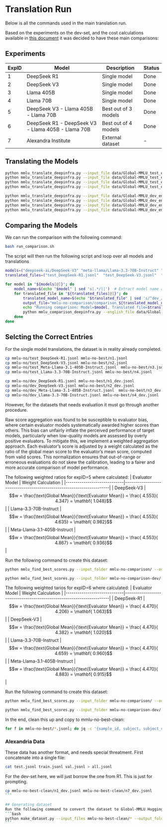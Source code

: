 # Translation Run
Below is all the commands used in the main translation run. 

Based on the experiments on the dev-set, and the cost calculations available in [this document](translation_experiment.md) it was decided to have these main comparisons:

## Experiments
| ExpID | Model                                                    | Description                                   | Status                     | 
|-------|----------------------------------------------------------|-----------------------------------------------|---------------------------------|
| 1     | DeepSeek R1                                              | Single model                                  | Done                            |
| 2     | DeepSeek V3                                              | Single model                                  | Done                            |
| 3     | Llama 405B                                               | Single model                                  | Done                            |
| 4     | Llama 70B                                                | Single model                                  | Done                            |
| 5     | DeepSeek V3 - Llama 405B - Llama 70B                     | Best out of 3 models                          | Done                            |
| 6     | DeepSeek R1 - DeepSeek V3 - Llama 405B - Llama 70B       | Best out of 4 models                          | Done                            |
| 7     | Alexandra Institute                                      | External dataset                              | -                               |


## Translating the Models
```bash
python mmlu_translate_deepinfra.py --input_file data/Global-MMLU_test_en.jsonl --output_file mmlu-no/test_DeepSeek-R1.jsonl --template_file templates/bokmal_template.txt --model deepseek-ai/DeepSeek-R1
python mmlu_translate_deepinfra.py --input_file data/Global-MMLU_test_en.jsonl --output_file mmlu-no/test_DeepSeek-V3.jsonl --template_file templates/bokmal_template.txt --model deepseek-ai/DeepSeek-V3
python mmlu_translate_deepinfra.py --input_file data/Global-MMLU_test_en.jsonl --output_file mmlu-no/test_Meta-Llama-3.1-405B-Instruct.jsonl --template_file templates/bokmal_template.txt --model meta-llama/Meta-Llama-3.1-405B-Instruct
python mmlu_translate_deepinfra.py --input_file data/Global-MMLU_test_en.jsonl --output_file mmlu-no/test_Llama-3.3-70B-Instruct.jsonl --template_file templates/bokmal_template.txt --model meta-llama/Llama-3.3-70B-Instruct
```

```bash
python mmlu_translate_deepinfra.py --input_file data/Global-MMLU_dev_en.jsonl --output_file mmlu-no/dev_DeepSeek-R1.jsonl --template_file templates/bokmal_template.txt --model deepseek-ai/DeepSeek-R1
python mmlu_translate_deepinfra.py --input_file data/Global-MMLU_dev_en.jsonl --output_file mmlu-no/dev_DeepSeek-V3.jsonl --template_file templates/bokmal_template.txt --model deepseek-ai/DeepSeek-V3
python mmlu_translate_deepinfra.py --input_file data/Global-MMLU_dev_en.jsonl --output_file mmlu-no/dev_Meta-Llama-3.1-405B-Instruct.jsonl --template_file templates/bokmal_template.txt --model meta-llama/Meta-Llama-3.1-405B-Instruct
python mmlu_translate_deepinfra.py --input_file data/Global-MMLU_dev_en.jsonl --output_file mmlu-no/dev_Llama-3.3-70B-Instruct.jsonl --template_file templates/bokmal_template.txt --model meta-llama/Llama-3.3-70B-Instruct
```



## Comparing the Models
We can run the comparison with the following command:

```bash
bash run_comparison.sh
```

The script will then run the following script and loop over all models and translations

```bash
models=("deepseek-ai/DeepSeek-V3" "meta-llama/Llama-3.3-70B-Instruct" "meta-llama/Meta-Llama-3.1-405B-Instruct" "deepseek-ai/DeepSeek-R1")
translated_files=("test_DeepSeek-R1.jsonl"  "test_DeepSeek-V3.jsonl"  "test_Llama-3.3-70B-Instruct.jsonl"  "test_Meta-Llama-3.1-405B-Instruct.jsonl")

for model in "${models[@]}"; do
    model_name=$(echo "$model" | sed 's|.*/||')  # Extract model name after last "/"
    for translated_file in "${translated_files[@]}"; do
        translated_model_name=$(echo "$translated_file" | sed 's/^dev_//' | sed 's/\.jsonl$//')
        output_file="mmlu-no-comparison/comparison_${translated_model_name}_by_${model_name}.jsonl"
        echo "Running comparison: Model=$model, Translated file=$translated_file"
        python mmlu_comparison_deepinfra.py --english_file data/Global-MMLU_test_en.jsonl --norwegian_file mmlu-no/${translated_file} --output_file ${output_file} --model ${model}
    done
done
```

## Selcting the Correct Entries
For the single model translations, the dataset is in reality already completed. 

```bash
cp mmlu-no/test_DeepSeek-R1.jsonl mmlu-no-best/n1.jsonl
cp mmlu-no/test_DeepSeek-V3.jsonl mmlu-no-best/n2.jsonl
cp mmlu-no/test_Meta-Llama-3.1-405B-Instruct.jsonl  mmlu-no-best/n3.jsonl
cp mmlu-no/test_Llama-3.3-70B-Instruct.jsonl mmlu-no-best/n4.jsonl
```

```bash
cp mmlu-no/dev_DeepSeek-R1.jsonl mmlu-no-best/n1_dev.jsonl
cp mmlu-no/dev_DeepSeek-V3.jsonl mmlu-no-best/n2_dev.jsonl
cp mmlu-no/dev_Meta-Llama-3.1-405B-Instruct.jsonl  mmlu-no-best/n3_dev.jsonl
cp mmlu-no/dev_Llama-3.3-70B-Instruct.jsonl mmlu-no-best/n4_dev.jsonl
```

However, for the datasets that needs evaluation it must go through another procedure.

Raw score aggregation was found to be susceptible to evaluator bias, where certain evaluator models systematically awarded higher scores than others. This bias can unfairly inflate the perceived performance of target models, particularly when low-quality models are assessed by overly positive evaluators. To mitigate this, we implement a weighted aggregation approach. Each evaluator’s score is adjusted by a weight calculated as the ratio of the global mean score to the evaluator’s mean score, computed from valid scores. This normalization ensures that out-of-range or erroneous evaluations do not skew the calibration, leading to a fairer and more accurate comparison of model performance.

The following weighted ratios for expID=5 where calculated:
| Evaluator Model             | Weight Calculation                                                              |
|-----------------------------|----------------------------------------------------------------------|
| DeepSeek-V3                 | $$w = \frac{\text{Global Mean}}{\text{Evaluator Mean}} = \frac{ 4.553}{ 4.347} = \mathbf{ 1.048}$$ |
| Llama-3.3-70B-Instruct      | $$w = \frac{\text{Global Mean}}{\text{Evaluator Mean}} = \frac{ 4.553}{ 4.635} = \mathbf{ 0.982}$$ |
| Meta-Llama-3.1-405B-Instruct | $$w = \frac{\text{Global Mean}}{\text{Evaluator Mean}} = \frac{ 4.553}{ 4.867} = \mathbf{ 0.936}$$ |

Run the following command to create this dataset:
```bash
python mmlu_find_best_scores.py --input_folder mmlu-no-comparison/ --output_file mmlu-no-best/n5.jsonl --exclude_reasoning --exclude_smallmodels

python mmlu_find_best_scores.py --input_folder mmlu-no-comparison-dev/ --output_file mmlu-no-best/n5_dev.jsonl --exclude_reasoning --exclude_smallmodels
```



The following weighted tarios for expID=6 where calculated:
| Evaluator Model             | Weight Calculation                                                   |
|-----------------------------|----------------------------------------------------------------------|
| DeepSeek-R1                 | $$w = \frac{\text{Global Mean}}{\text{Evaluator Mean}} = \frac{ 4.470}{ 4.206} = \mathbf{ 1.063}$$ |
| DeepSeek-V3                 | $$w = \frac{\text{Global Mean}}{\text{Evaluator Mean}} = \frac{ 4.470}{ 4.382} = \mathbf{ 1.020}$$ |
| Llama-3.3-70B-Instruct      | $$w = \frac{\text{Global Mean}}{\text{Evaluator Mean}} = \frac{ 4.470}{ 4.659} = \mathbf{ 0.960}$$ |
| Meta-Llama-3.1-405B-Instruct | $$w = \frac{\text{Global Mean}}{\text{Evaluator Mean}} = \frac{ 4.470}{ 4.883} = \mathbf{ 0.915}$$ |

Run the following command to create this dataset:

```bash
python mmlu_find_best_scores.py --input_folder mmlu-no-comparison/ --output_file mmlu-no-best/n6.jsonl --exclude_smallmodels

python mmlu_find_best_scores.py --input_folder mmlu-no-comparison-dev/ --output_file mmlu-no-best/n6_dev.jsonl --exclude_smallmodels

```

In the end, clean this up and copy to mmlu-no-best-clean:
```bash
for f in mmlu-no-best/*.jsonl; do jq -c '{sample_id, subject, subject_category, question, option_a, option_b, option_c, option_d, answer, required_knowledge, time_sensitive, reference, culture, region, country, cultural_sensitivity_label, is_annotated}' "$f" > mmlu-no-best-clean/"$(basename "$f")"; done
```

### Alexandria Data
These data has another format, and needs special threatment. First concatenate into a single file:

```bash
cat test.jsonl train.jsonl val.jsonl > all.jsonl
```
For the dev-set here, we will just borrow the one from R1. This is just for prompting.
````bash
cp mmlu-no-best-clean/n1_dev.jsonl mmlu-no-best-clean/n7_dev.jsonl
```

## Generating dataset
Run the following command to convert the dataset to Global-MMLU HuggingFace format.
```bash
python make_dataset.py --input_files mmlu-no-best-clean/* --output_folder path_to_dataset/
```
